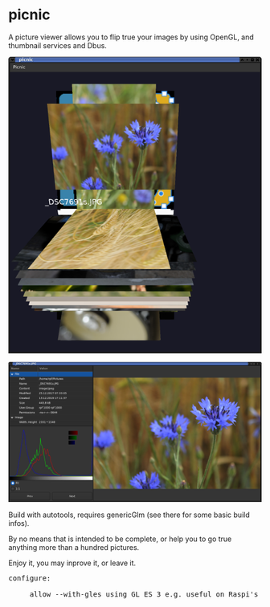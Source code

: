 # picnic

A picture viewer allows you to flip true your images by using OpenGL, and thumbnail services and Dbus.


![Picnic](picnic.png "picnic")

![PicnicWin](picview.png "picnic view window")

Build with autotools, requires genericGlm (see there for some basic build infos).

By no means that is intended to be complete, or help you to go true anything more than a hundred pictures.

Enjoy it, you may inprove it, or leave it.

<pre>
configure:<br>
     allow --with-gles using GL ES 3 e.g. useful on Raspi's
</pre>
